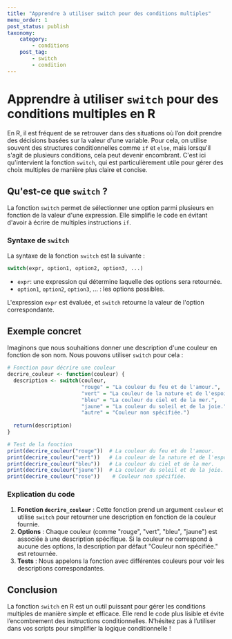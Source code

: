 ```yaml
---
title: "Apprendre à utiliser switch pour des conditions multiples"
menu_order: 1
post_status: publish
taxonomy:
    category:
        - conditions
    post_tag:
        - switch
        - condition
---
```


# Apprendre à utiliser `switch` pour des conditions multiples en R

En R, il est fréquent de se retrouver dans des situations où l’on doit prendre des décisions basées sur la valeur d'une variable. Pour cela, on utilise souvent des structures conditionnelles comme `if` et `else`, mais lorsqu'il s'agit de plusieurs conditions, cela peut devenir encombrant. C'est ici qu'intervient la fonction `switch`, qui est particulièrement utile pour gérer des choix multiples de manière plus claire et concise.

## Qu'est-ce que `switch` ?

La fonction `switch` permet de sélectionner une option parmi plusieurs en fonction de la valeur d'une expression. Elle simplifie le code en évitant d'avoir à écrire de multiples instructions `if`.

### Syntaxe de `switch`

La syntaxe de la fonction `switch` est la suivante :

```R
switch(expr, option1, option2, option3, ...)
```

- `expr`: une expression qui détermine laquelle des options sera retournée.
- `option1`, `option2`, `option3`, ... : les options possibles.

L'expression `expr` est évaluée, et `switch` retourne la valeur de l'option correspondante.

## Exemple concret

Imaginons que nous souhaitions donner une description d'une couleur en fonction de son nom. Nous pouvons utiliser `switch` pour cela :

```R
# Fonction pour décrire une couleur
decrire_couleur <- function(couleur) {
  description <- switch(couleur,
                        "rouge" = "La couleur du feu et de l'amour.",
                        "vert" = "La couleur de la nature et de l'espoir.",
                        "bleu" = "La couleur du ciel et de la mer.",
                        "jaune" = "La couleur du soleil et de la joie.",
                        "autre" = "Couleur non spécifiée.")
  
  return(description)
}

# Test de la fonction
print(decrire_couleur("rouge"))  # La couleur du feu et de l'amour.
print(decrire_couleur("vert"))   # La couleur de la nature et de l'espoir.
print(decrire_couleur("bleu"))   # La couleur du ciel et de la mer.
print(decrire_couleur("jaune"))  # La couleur du soleil et de la joie.
print(decrire_couleur("rose"))    # Couleur non spécifiée.
```

### Explication du code

1. **Fonction `decrire_couleur`** : Cette fonction prend un argument `couleur` et utilise `switch` pour retourner une description en fonction de la couleur fournie.
2. **Options** : Chaque couleur (comme "rouge", "vert", "bleu", "jaune") est associée à une description spécifique. Si la couleur ne correspond à aucune des options, la description par défaut "Couleur non spécifiée." est retournée.
3. **Tests** : Nous appelons la fonction avec différentes couleurs pour voir les descriptions correspondantes.

## Conclusion

La fonction `switch` en R est un outil puissant pour gérer les conditions multiples de manière simple et efficace. Elle rend le code plus lisible et évite l’encombrement des instructions conditionnelles. N’hésitez pas à l’utiliser dans vos scripts pour simplifier la logique conditionnelle !

